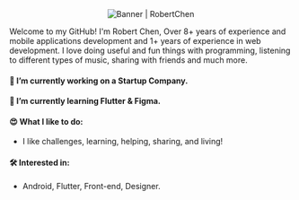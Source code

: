 <!--
**chyaohui/chyaohui** is a ✨ _special_ ✨ repository because its `README.md` (this file) appears on your GitHub profile.
-->
<div align="center"><img alt="Banner | RobertChen" src="https://i.imgur.com/34fiEUG.gif" /></div>


Welcome to my GitHub! I'm Robert Chen, Over 8+ years of experience and mobile applications development and 1+ years of experience in web development. I love doing useful and fun things with programming, listening to different types of music, sharing with friends and much more.

#### 🔭 I’m currently working on a Startup Company.
#### 🌱 I’m currently learning Flutter & Figma.
#### 😍 What I like to do: 
-    I like challenges, learning, helping, sharing, and living!
#### 🛠 Interested in: 
-    Android, Flutter, Front-end, Designer.

